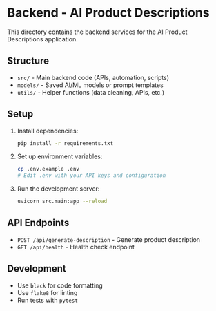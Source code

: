 # Backend - AI Product Descriptions

This directory contains the backend services for the AI Product Descriptions application.

## Structure

- `src/` - Main backend code (APIs, automation, scripts)
- `models/` - Saved AI/ML models or prompt templates
- `utils/` - Helper functions (data cleaning, APIs, etc.)

## Setup

1. Install dependencies:
   ```bash
   pip install -r requirements.txt
   ```

2. Set up environment variables:
   ```bash
   cp .env.example .env
   # Edit .env with your API keys and configuration
   ```

3. Run the development server:
   ```bash
   uvicorn src.main:app --reload
   ```

## API Endpoints

- `POST /api/generate-description` - Generate product description
- `GET /api/health` - Health check endpoint

## Development

- Use `black` for code formatting
- Use `flake8` for linting
- Run tests with `pytest`
